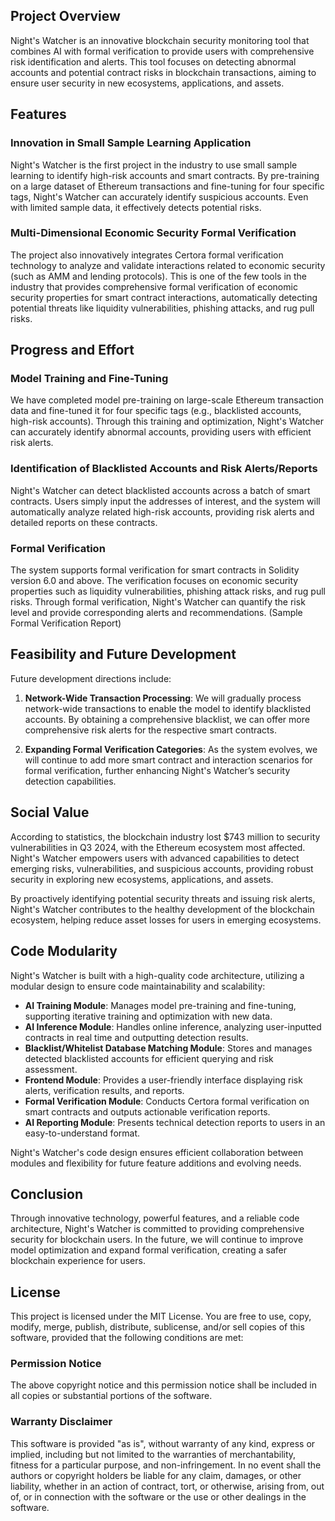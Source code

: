 
## Project Overview
Night's Watcher is an innovative blockchain security monitoring tool that combines AI with formal verification to provide users with comprehensive risk identification and alerts. This tool focuses on detecting abnormal accounts and potential contract risks in blockchain transactions, aiming to ensure user security in new ecosystems, applications, and assets.

## Features

### Innovation in Small Sample Learning Application  
Night's Watcher is the first project in the industry to use small sample learning to identify high-risk accounts and smart contracts. By pre-training on a large dataset of Ethereum transactions and fine-tuning for four specific tags, Night's Watcher can accurately identify suspicious accounts. Even with limited sample data, it effectively detects potential risks.

### Multi-Dimensional Economic Security Formal Verification 
The project also innovatively integrates Certora formal verification technology to analyze and validate interactions related to economic security (such as AMM and lending protocols). This is one of the few tools in the industry that provides comprehensive formal verification of economic security properties for smart contract interactions, automatically detecting potential threats like liquidity vulnerabilities, phishing attacks, and rug pull risks.

## Progress and Effort

### Model Training and Fine-Tuning
We have completed model pre-training on large-scale Ethereum transaction data and fine-tuned it for four specific tags (e.g., blacklisted accounts, high-risk accounts). Through this training and optimization, Night's Watcher can accurately identify abnormal accounts, providing users with efficient risk alerts.

### Identification of Blacklisted Accounts and Risk Alerts/Reports
Night's Watcher can detect blacklisted accounts across a batch of smart contracts. Users simply input the addresses of interest, and the system will automatically analyze related high-risk accounts, providing risk alerts and detailed reports on these contracts.

### Formal Verification
The system supports formal verification for smart contracts in Solidity version 6.0 and above. The verification focuses on economic security properties such as liquidity vulnerabilities, phishing attack risks, and rug pull risks. Through formal verification, Night's Watcher can quantify the risk level and provide corresponding alerts and recommendations. (Sample Formal Verification Report)

## Feasibility and Future Development
Future development directions include:

1. **Network-Wide Transaction Processing**: We will gradually process network-wide transactions to enable the model to identify blacklisted accounts. By obtaining a comprehensive blacklist, we can offer more comprehensive risk alerts for the respective smart contracts.
   
2. **Expanding Formal Verification Categories**: As the system evolves, we will continue to add more smart contract and interaction scenarios for formal verification, further enhancing Night's Watcher’s security detection capabilities.

## Social Value
According to statistics, the blockchain industry lost $743 million to security vulnerabilities in Q3 2024, with the Ethereum ecosystem most affected. Night's Watcher empowers users with advanced capabilities to detect emerging risks, vulnerabilities, and suspicious accounts, providing robust security in exploring new ecosystems, applications, and assets.

By proactively identifying potential security threats and issuing risk alerts, Night's Watcher contributes to the healthy development of the blockchain ecosystem, helping reduce asset losses for users in emerging ecosystems.

## Code Modularity
Night's Watcher is built with a high-quality code architecture, utilizing a modular design to ensure code maintainability and scalability:

- **AI Training Module**: Manages model pre-training and fine-tuning, supporting iterative training and optimization with new data.
- **AI Inference Module**: Handles online inference, analyzing user-inputted contracts in real time and outputting detection results.
- **Blacklist/Whitelist Database Matching Module**: Stores and manages detected blacklisted accounts for efficient querying and risk assessment.
- **Frontend Module**: Provides a user-friendly interface displaying risk alerts, verification results, and reports.
- **Formal Verification Module**: Conducts Certora formal verification on smart contracts and outputs actionable verification reports.
- **AI Reporting Module**: Presents technical detection reports to users in an easy-to-understand format.

Night's Watcher's code design ensures efficient collaboration between modules and flexibility for future feature additions and evolving needs.

## Conclusion
Through innovative technology, powerful features, and a reliable code architecture, Night's Watcher is committed to providing comprehensive security for blockchain users. In the future, we will continue to improve model optimization and expand formal verification, creating a safer blockchain experience for users.

## License
This project is licensed under the MIT License. You are free to use, copy, modify, merge, publish, distribute, sublicense, and/or sell copies of this software, provided that the following conditions are met:

### Permission Notice
The above copyright notice and this permission notice shall be included in all copies or substantial portions of the software.

### Warranty Disclaimer
This software is provided "as is", without warranty of any kind, express or implied, including but not limited to the warranties of merchantability, fitness for a particular purpose, and non-infringement. In no event shall the authors or copyright holders be liable for any claim, damages, or other liability, whether in an action of contract, tort, or otherwise, arising from, out of, or in connection with the software or the use or other dealings in the software.
